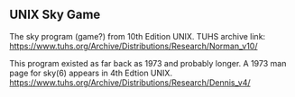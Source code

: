 ## UNIX Sky Game

The sky program (game?) from 10th Edition UNIX.
TUHS archive link:
https://www.tuhs.org/Archive/Distributions/Research/Norman_v10/
    
This program existed as far back as 1973 and probably longer.
A 1973 man page for sky(6) appears in 4th Edtion UNIX.
https://www.tuhs.org/Archive/Distributions/Research/Dennis_v4/
